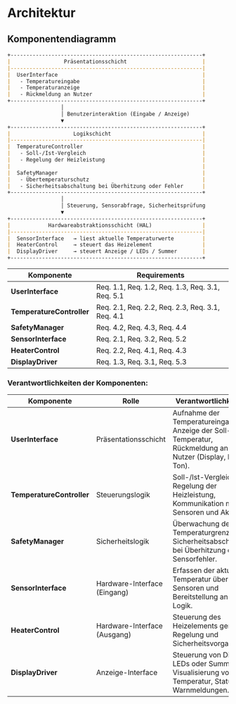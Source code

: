 # Architektur

## Komponentendiagramm

```md
+-------------------------------------------------------------+
|                 Präsentationsschicht                        |
|-------------------------------------------------------------|
|  UserInterface                                              |
|   - Temperatureingabe                                       |
|   - Temperaturanzeige                                       |
|   - Rückmeldung an Nutzer                                   |
+-------------------------------------------------------------+
                 │
                 │ Benutzerinteraktion (Eingabe / Anzeige)
                 ▼
+-------------------------------------------------------------+
|                    Logikschicht                             |
|-------------------------------------------------------------|
|  TemperatureController                                      |
|   - Soll-/Ist-Vergleich                                     |
|   - Regelung der Heizleistung                               |
|                                                             |
|  SafetyManager                                              |
|   - Übertemperaturschutz                                    |
|   - Sicherheitsabschaltung bei Überhitzung oder Fehler      |
+-------------------------------------------------------------+
                 │
                 │ Steuerung, Sensorabfrage, Sicherheitsprüfung
                 ▼
+-------------------------------------------------------------+
|            Hardwareabstraktionsschicht (HAL)                |
|-------------------------------------------------------------|
|  SensorInterface   → liest aktuelle Temperaturwerte         |
|  HeaterControl     → steuert das Heizelement                |
|  DisplayDriver     → steuert Anzeige / LEDs / Summer        |
+-------------------------------------------------------------+
```

| **Komponente**            | **Requirements**                                 |
| ------------------------- | ------------------------------------------------ |
| **UserInterface**         | Req. 1.1, Req. 1.2, Req. 1.3, Req. 3.1, Req. 5.1 |
| **TemperatureController** | Req. 2.1, Req. 2.2, Req. 2.3, Req. 3.1, Req. 4.1 |
| **SafetyManager**         | Req. 4.2, Req. 4.3, Req. 4.4                     |
| **SensorInterface**       | Req. 2.1, Req. 3.2, Req. 5.2                     |
| **HeaterControl**         | Req. 2.2, Req. 4.1, Req. 4.3                     |
| **DisplayDriver**         | Req. 1.3, Req. 3.1, Req. 5.3                     |


### Verantwortlichkeiten der Komponenten:

| **Komponente**            | **Rolle**                    | **Verantwortlichkeiten**                                                                                     |
| ------------------------- | ---------------------------- | ------------------------------------------------------------------------------------------------------------ |
| **UserInterface**         | Präsentationsschicht         | Aufnahme der Temperatureingabe, Anzeige der Soll-/Ist-Temperatur, Rückmeldung an Nutzer (Display, LED, Ton). |
| **TemperatureController** | Steuerungslogik              | Soll-/Ist-Vergleich, Regelung der Heizleistung, Kommunikation mit Sensoren und Aktoren.                      |
| **SafetyManager**         | Sicherheitslogik             | Überwachung der Temperaturgrenzen, Sicherheitsabschaltung bei Überhitzung oder Sensorfehler.                 |
| **SensorInterface**       | Hardware-Interface (Eingang) | Erfassen der aktuellen Temperatur über Sensoren und Bereitstellung an die Logik.                             |
| **HeaterControl**         | Hardware-Interface (Ausgang) | Steuerung des Heizelements gemäß Regelung und Sicherheitsvorgaben.                                           |
| **DisplayDriver**         | Anzeige-Interface            | Steuerung von Display, LEDs oder Summer zur Visualisierung von Temperatur, Status und Warnmeldungen.         |

